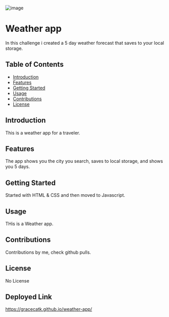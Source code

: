 ![image](https://github.com/gracecatk/weather-app/assets/140928469/5a9866e8-6d2d-448f-8ab1-aacf2dab76e3)
# Weather app
In this challenge i created a 5 day weather forecast that saves to your local storage.
## Table of Contents
- [Introduction](#introduction)
- [Features](#features)
- [Getting Started](#getting-started)
- [Usage](#usage)
- [Contributions](#contributions)
- [License](#license)
## Introduction
This is a weather app for a traveler.
## Features
The app shows you the city you search, saves to local storage, and shows you 5 days.
## Getting Started
Started with HTML & CSS and then moved to Javascript. 
## Usage
THis is a Weather app.
## Contributions
Contributions by me, check github pulls.
## License
No License
## Deployed Link
https://gracecatk.github.io/weather-app/